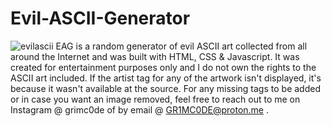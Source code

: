 # Evil-ASCII-Generator
![evilascii](https://user-images.githubusercontent.com/98539476/173196848-39b7097b-fb2c-4cbb-9885-a15c09a37efb.png)
EAG is a random generator of evil ASCII art collected from all around the Internet and was built with HTML, CSS & Javascript.
It was created for entertainment purposes only and I do not own the rights to the ASCII art included.
If the artist tag for any of the artwork isn't displayed, it's because it wasn't available at the source. 
For any missing tags to be added or in case you want an image removed, feel free to reach out to me on Instagram @ grimc0de of by email @ GR1MC0DE@proton.me .
